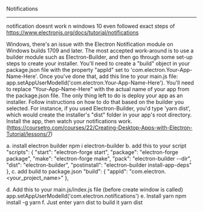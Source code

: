Notifications

*************************************************************************************
  notification doesnt work n windows 10 even followed exact steps of https://www.electronjs.org/docs/tutorial/notifications
  
   Windows, there's an issue with the Electron Notification module on Windows builds 1709 and later. The most accepted work-around is to use a builder module such as Electron-Builder, and then go through some set-up steps to create your installer. You'll need to create a "build" object in your package.json file with the property "appId" set to 'com.electron.Your-App-Name-Here'. Once you've done that, add this line to your main.js file: app.setAppUserModelId('com.electron.Your-App-Name-Here'). You'll need to replace "Your-App-Name-Here" with the actual name of your app from the package.json file. The only thing left to do is deploy your app as an installer. Follow instructions on how to do that based on the builder you selected. For instance, if you used Electron-Builder, you'd type 'yarn dist', which would create the installer's "dist" folder in your app's root directory. Install the app, then watch your notifications work. (https://coursetro.com/courses/22/Creating-Desktop-Apps-with-Electron-Tutorial/lessons/7)
   
   a.  install electron builder
        npm i electron-builder
   b. add this to your script
        "scripts": {
        "start": "electron-forge start",
        "package": "electron-forge package",
        "make": "electron-forge make",
        "pack": "electron-builder --dir",
        "dist": "electron-builder",
        "postinstall": "electron-builder install-app-deps"
      },
   c. add build to package.json
        "build": {
          "appId": "com.electron.<your_project_name>"
        },
        
   d. Add this to your main.js/index.js file (before create window is called)
        app.setAppUserModelId('com.electron.notifications')
   e. Install yarn 
        npm install -g yarn
   f. Just enter yarn dist to build it 
        yarn dist
